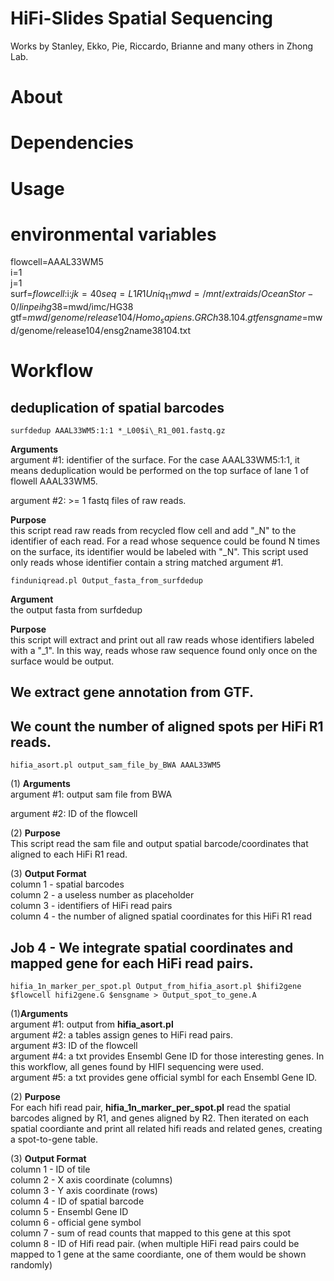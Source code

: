 # **HiFi-Slides Spatial Sequencing**


Works by Stanley, Ekko, Pie, Riccardo, Brianne and many others in Zhong Lab.

# **About**  
# **Dependencies**  
# **Usage**  




# **environmental variables**
flowcell=AAAL33WM5  
i=1  
j=1  
surf=$flowcell:$i:$j  
k=40  
seq=L1R1Uniq_11  
mwd=/mnt/extraids/OceanStor-0/linpei  
hg38=$mwd/imc/HG38  
gtf=$mwd/genome/release104/Homo_sapiens.GRCh38.104.gtf  
ensgname=$mwd/genome/release104/ensg2name38104.txt  


# **Workflow**


## **deduplication of spatial barcodes**
```
surfdedup AAAL33WM5:1:1 *_L00$i\_R1_001.fastq.gz  
```
**Arguments**  
argument \#1: identifier of the surface. For the case AAAL33WM5:1:1, it means deduplication would be performed on the top surface of lane 1 of flowell AAAL33WM5. 

argument \#2: >= 1 fastq files of raw reads.   

**Purpose**  
this script read raw reads from recycled flow cell and add "_N" to the identifier of each read. For a read whose sequence could be found N times on the surface, its identifier would be labeled with "_N". This script used only reads whose identifier contain a string matched argument \#1. 

  
```
finduniqread.pl Output_fasta_from_surfdedup
```

**Argument**  
the output fasta from surfdedup  

**Purpose**  
this script will extract and print out all raw reads whose identifiers labeled with a "_1". In this way, reads whose raw sequence found only once on the surface would be output. 

## We extract gene annotation from GTF.


## We count the number of aligned spots per HiFi R1 reads.  
```
hifia_asort.pl output_sam_file_by_BWA AAAL33WM5
```

(1) **Arguments**  
argument \#1: output sam file from BWA  

argument \#2: ID of the flowcell  

(2) **Purpose**   
This script read the sam file and output spatial barcode/coordinates that aligned to each HiFi R1 read.  

(3) **Output Format**   
column 1 - spatial barcodes  
column 2 - a useless number as placeholder  
column 3 - identifiers of HiFi read pairs  
column 4 - the number of aligned spatial coordinates for this HiFi R1 read  


## Job 4 - We integrate spatial coordinates and mapped gene for each HiFi read pairs.
```
hifia_1n_marker_per_spot.pl Output_from_hifia_asort.pl $hifi2gene $flowcell hifi2gene.G $ensgname > Output_spot_to_gene.A
```

(1)**Arguments**   
argument \#1: output from **hifia_asort.pl**   
argument \#2: a tables assign genes to HiFi read pairs.  
argument \#3: ID of the flowcell  
argument \#4: a txt provides Ensembl Gene ID for those interesting genes. In this workflow, all genes found by HIFI sequencing were used.  
argument \#5: a txt provides gene official symbl for each Ensembl Gene ID.  

(2) **Purpose**  
For each hifi read pair, **hifia_1n_marker_per_spot.pl** read the spatial barcodes aligned by R1, and genes aligned by R2. Then iterated on each spatial coordiante and print all related hifi reads and related genes, creating a spot-to-gene table.  

(3) **Output Format**  
column 1 - ID of tile  
column 2 - X axis coordinate (columns)  
column 3 - Y axis coordinate (rows)  
column 4 - ID of spatial barcode  
column 5 - Ensembl Gene ID  
column 6 - official gene symbol  
column 7 - sum of read counts that mapped to this gene at this spot  
column 8 - ID of Hifi read pair. (when multiple HiFi read pairs could be mapped to 1 gene at the same coordiante, one of them would be shown randomly)    